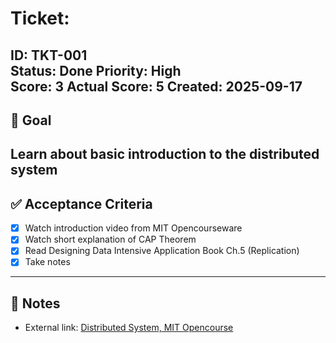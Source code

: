 # Ticket: <Learn Introduction to Distributed Systems>

**ID:** TKT-001  
**Status:** Done
**Priority:** High  
**Score:** 3
**Actual Score:** 5
**Created:** 2025-09-17 
---

## 🎯 Goal
Learn about basic introduction to the distributed system
---

## ✅ Acceptance Criteria
- [X] Watch introduction video from MIT Opencourseware
- [X] Watch short explanation of CAP Theorem
- [X] Read Designing Data Intensive Application Book Ch.5 (Replication)
- [X] Take notes 

---

## 📝 Notes
- External link:
  [Distributed System, MIT Opencourse](https://www.youtube.com/watch?v=cQP8WApzIQQ)
